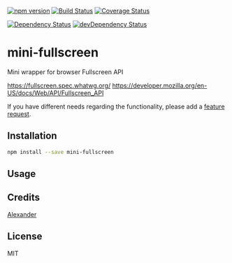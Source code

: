 [![npm version](https://badge.fury.io/js/mini-fullscreen.svg)](http://badge.fury.io/js/mini-fullscreen)
[![Build Status](https://travis-ci.org/alykoshin/mini-fullscreen.svg)](https://travis-ci.org/alykoshin/mini-fullscreen)
[![Coverage Status](http://coveralls.io/repos/alykoshin/mini-fullscreen/badge.svg?branch=master&service=github)](http://coveralls.io/github/alykoshin/mini-fullscreen?branch=master)

[![Dependency Status](https://david-dm.org/alykoshin/mini-fullscreen/status.svg)](https://david-dm.org/alykoshin/mini-fullscreen#info=dependencies)
[![devDependency Status](https://david-dm.org/alykoshin/mini-fullscreen/dev-status.svg)](https://david-dm.org/alykoshin/mini-fullscreen#info=devDependencies)

# mini-fullscreen

Mini wrapper for browser Fullscreen API

https://fullscreen.spec.whatwg.org/
https://developer.mozilla.org/en-US/docs/Web/API/Fullscreen_API


If you have different needs regarding the functionality, please add a [feature request](https://github.com/alykoshin/mini-fullscreen/issues).

## Installation

```sh
npm install --save mini-fullscreen
```

## Usage

## Credits
[Alexander](https://github.com/alykoshin/)

## License

MIT
